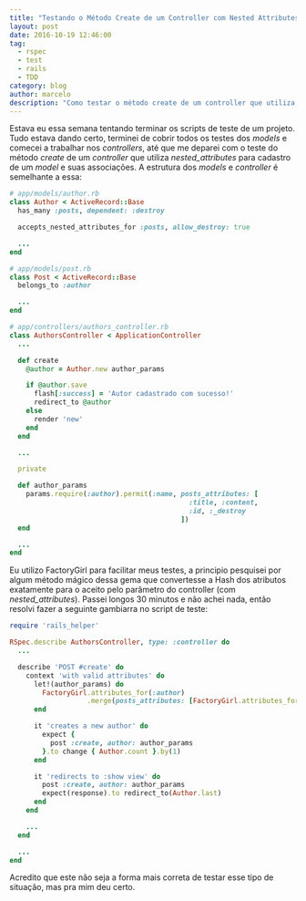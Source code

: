 ```yaml
---
title: "Testando o Método Create de um Controller com Nested Attributes"
layout: post
date: 2016-10-19 12:46:00
tag:
  - rspec
  - test
  - rails
  - TDD
category: blog
author: marcelo
description: "Como testar o método create de um controller que utiliza nested_attributes"
---
```


<p>
  Estava eu essa semana tentando terminar os scripts de teste de um projeto. Tudo estava dando certo, terminei de cobrir todos os testes dos <i>models</i> e comecei a trabalhar nos <i>controllers</i>, até que me deparei com o teste do método <i>create</i> de um <i>controller</i> que utiliza <i>nested_attributes</i> para cadastro de um <i>model</i> e suas associações. A estrutura dos <i>models</i> e <i>controller</i> é semelhante a essa:
</p>

``` ruby
# app/models/author.rb
class Author < ActiveRecord::Base
  has_many :posts, dependent: :destroy

  accepts_nested_attributes_for :posts, allow_destroy: true

  ...
end
```

``` ruby
# app/models/post.rb
class Post < ActiveRecord::Base
  belongs_to :author

  ...
end
```

``` ruby
# app/controllers/authors_controller.rb
class AuthorsController < ApplicationController
  ...

  def create
    @author = Author.new author_params

    if @author.save
      flash[:success] = 'Autor cadastrado com sucesso!'
      redirect_to @author
    else
      render 'new'
    end
  end

  ...

  private

  def author_params
    params.require(:author).permit(:name, posts_attributes: [
                                            :title, :content,
                                            :id, :_destroy
                                          ])
  end

  ...
end
```

<p>
  Eu utilizo FactoryGirl para facilitar meus testes, a principio pesquisei por algum método mágico dessa gema que convertesse a Hash dos atributos exatamente para o aceito pelo parâmetro do controller (com <i>nested_attributes</i>). Passei longos 30 minutos e não achei nada, então resolvi fazer a seguinte gambiarra no script de teste:
</p>

``` ruby
require 'rails_helper'

RSpec.describe AuthorsController, type: :controller do
  ...

  describe 'POST #create' do
    context 'with valid attributes' do
      let!(author_params) do
        FactoryGirl.attributes_for(:author)
                   .merge(posts_attributes: [FactoryGirl.attributes_for(:post)])
      end

      it 'creates a new author' do
        expect {
          post :create, author: author_params
        }.to change { Author.count }.by(1)
      end

      it 'redirects to :show view' do
        post :create, author: author_params
        expect(response).to redirect_to(Author.last)
      end
    end

    ...
  end

  ...
end
```

<p>
  Acredito que este não seja a forma mais correta de testar esse tipo de situação, mas pra mim deu certo.
</p>
